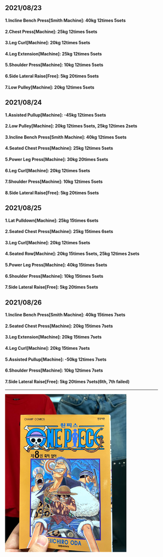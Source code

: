 ## 2021/08/23
#### 1.Incline Bench Press\[Smith Machine\]: 40kg 12times 5sets
#### 2.Chest Press\[Machine\]: 25kg 12times 5sets
#### 3.Leg Curl\[Machine\]: 20kg 12times 5sets
#### 4.Leg Extension\[Machine\]: 25kg 12times 5sets
#### 5.Shoulder Press\[Machine\]: 10kg 12times 5sets
#### 6.Side Lateral Raise\[Free\]: 5kg 20times 5sets
#### 7.Low Pulley\[Machine\]: 20kg 12times 5sets

## 2021/08/24
#### 1.Assisted Pullup\[Machine\]: -45kg 12times 5sets
#### 2.Low Pulley\[Machine\]: 20kg 12times 5sets, 25kg 12times 2sets
#### 3.Incline Bench Press\[Smith Machine\]: 40kg 12times 5sets
#### 4.Seated Chest Press\[Machine\]: 25kg 12times 5sets
#### 5.Power Leg Press\[Machine\]: 30kg 20times 5sets
#### 6.Leg Curl\[Machine\]: 20kg 12times 5sets
#### 7.Shoulder Press\[Machine\]: 10kg 12times 5sets
#### 8.Side Lateral Raise\[Free\]: 5kg 20times 5sets


## 2021/08/25
#### 1.Lat Pulldown\[Machine\]: 25kg 15times 6sets
#### 2.Seated Chest Press\[Machine\]: 25kg 15times 6sets
#### 3.Leg Curl\[Machine\]: 20kg 12times 5sets
#### 4.Seated Row\[Machine\]: 20kg 15times 5sets, 25kg 12times 2sets
#### 5.Power Leg Press\[Machine\]: 40kg 15times 5sets
#### 6.Shoulder Press\[Machine\]: 10kg 15times 5sets
#### 7.Side Lateral Raise\[Free\]: 5kg 20times 5sets


## 2021/08/26
#### 1.Incline Bench Press\[Smith Machine\]: 40kg 15times 7sets
#### 2.Seated Chest Press\[Machine\]: 20kg 15times 7sets
#### 3.Leg Extension\[Machine\]: 20kg 15times 7sets
#### 4.Leg Curl\[Machine\]: 20kg 15times 7sets
#### 5.Assisted Pullup\[Machine\]: -50kg 12times 7sets
#### 6.Shoulder Press\[Machine\]: 10kg 12times 7sets
#### 7.Side Lateral Raise\[Free\]: 5kg 20times 7sets(6th, 7th failed)


---
<img src='./_resources/__008.png' width='400px' />
